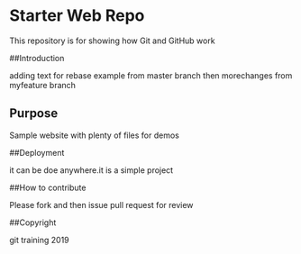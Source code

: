 # Starter Web Repo

This repository is for showing how Git and GitHub work

##Introduction

adding text for rebase example from master branch then morechanges from myfeature branch

## Purpose

Sample website with plenty of files for demos

##Deployment

it can be doe anywhere.it is a simple project

##How to contribute

Please fork and then issue pull request for review

##Copyright

git training 2019